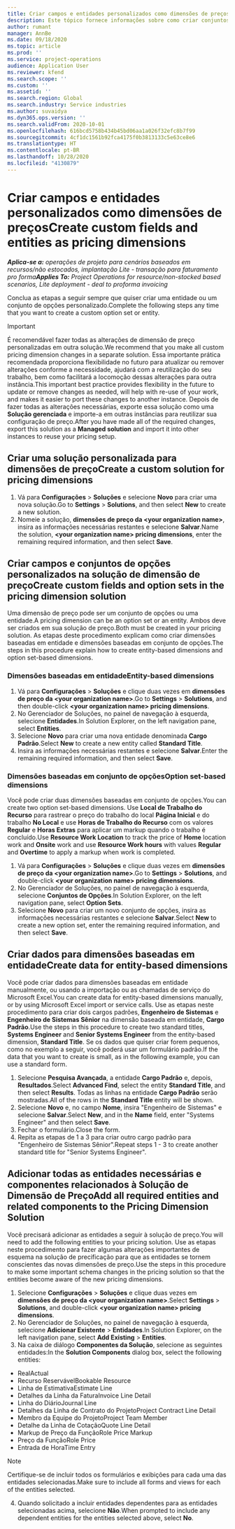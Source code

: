 ```yaml
---
title: Criar campos e entidades personalizados como dimensões de preços
description: Este tópico fornece informações sobre como criar conjuntos de opções ou entidades personalizadas.
author: rumant
manager: AnnBe
ms.date: 09/18/2020
ms.topic: article
ms.prod: ''
ms.service: project-operations
audience: Application User
ms.reviewer: kfend
ms.search.scope: ''
ms.custom: ''
ms.assetid: ''
ms.search.region: Global
ms.search.industry: Service industries
ms.author: suvaidya
ms.dyn365.ops.version: ''
ms.search.validFrom: 2020-10-01
ms.openlocfilehash: 616bcd5758b434b45bd06aa1a026f32efc8b7f99
ms.sourcegitcommit: 4cf1dc1561b92fca4175f0b3813133c5e63ce8e6
ms.translationtype: HT
ms.contentlocale: pt-BR
ms.lasthandoff: 10/28/2020
ms.locfileid: "4130879"
---
```

# <a name="create-custom-fields-and-entities-as-pricing-dimensions"></a><span data-ttu-id="bdf12-103">Criar campos e entidades personalizados como dimensões de preços</span><span class="sxs-lookup"><span data-stu-id="bdf12-103">Create custom fields and entities as pricing dimensions</span></span>

<span data-ttu-id="bdf12-104">_**Aplica-se a:** operações de projeto para cenários baseados em recursos/não estocados, implantação Lite - transação para faturamento pro forma_</span><span class="sxs-lookup"><span data-stu-id="bdf12-104">_**Applies To:** Project Operations for resource/non-stocked based scenarios, Lite deployment - deal to proforma invoicing_</span></span>

<span data-ttu-id="bdf12-105">Conclua as etapas a seguir sempre que quiser criar uma entidade ou um conjunto de opções personalizado.</span><span class="sxs-lookup"><span data-stu-id="bdf12-105">Complete the following steps any time that you want to create a custom option set or entity.</span></span>

> [!IMPORTANT]
> <span data-ttu-id="bdf12-106">É recomendável fazer todas as alterações de dimensão de preço personalizadas em outra solução.</span><span class="sxs-lookup"><span data-stu-id="bdf12-106">We recommend that you make all custom pricing dimension changes in a separate solution.</span></span> <span data-ttu-id="bdf12-107">Essa importante prática recomendada proporciona flexibilidade no futuro para atualizar ou remover alterações conforme a necessidade, ajudará com a reutilização do seu trabalho, bem como facilitará a locomoção dessas alterações para outra instância.</span><span class="sxs-lookup"><span data-stu-id="bdf12-107">This important best practice provides flexibility in the future to update or remove changes as needed, will help with re-use of your work, and makes it easier to port these changes to another instance.</span></span> <span data-ttu-id="bdf12-108">Depois de fazer todas as alterações necessárias, exporte essa solução como uma **Solução gerenciada** e importe-a em outras instâncias para reutilizar sua configuração de preço.</span><span class="sxs-lookup"><span data-stu-id="bdf12-108">After you have made all of the required changes, export this solution as a **Managed solution** and import it into other instances to reuse your pricing setup.</span></span>


## <a name="create-a-custom-solution-for-pricing-dimensions"></a><span data-ttu-id="bdf12-109">Criar uma solução personalizada para dimensões de preço</span><span class="sxs-lookup"><span data-stu-id="bdf12-109">Create a custom solution for pricing dimensions</span></span>
1. <span data-ttu-id="bdf12-110">Vá para **Configurações** > **Soluções** e selecione **Novo** para criar uma nova solução.</span><span class="sxs-lookup"><span data-stu-id="bdf12-110">Go to **Settings** > **Solutions**, and then select **New** to create a new solution.</span></span> 
2. <span data-ttu-id="bdf12-111">Nomeie a solução, **dimensões de preço da \<your organization name>**, insira as informações necessárias restantes e selecione **Salvar**.</span><span class="sxs-lookup"><span data-stu-id="bdf12-111">Name the solution, **\<your organization name> pricing dimensions**, enter the remaining required information, and then select **Save**.</span></span>
  
## <a name="create-custom-fields-and-option-sets-in-the-pricing-dimension-solution"></a><span data-ttu-id="bdf12-112">Criar campos e conjuntos de opções personalizados na solução de dimensão de preço</span><span class="sxs-lookup"><span data-stu-id="bdf12-112">Create custom fields and option sets in the pricing dimension solution</span></span>

<span data-ttu-id="bdf12-113">Uma dimensão de preço pode ser um conjunto de opções ou uma entidade.</span><span class="sxs-lookup"><span data-stu-id="bdf12-113">A pricing dimension can be an option set or an entity.</span></span> <span data-ttu-id="bdf12-114">Ambos deve ser criados em sua solução de preço.</span><span class="sxs-lookup"><span data-stu-id="bdf12-114">Both must be created in your pricing solution.</span></span> <span data-ttu-id="bdf12-115">As etapas deste procedimento explicam como criar dimensões baseadas em entidade e dimensões baseadas em conjunto de opções.</span><span class="sxs-lookup"><span data-stu-id="bdf12-115">The steps in this procedure explain how to create entity-based dimensions and option set-based dimensions.</span></span>

### <a name="entity-based-dimensions"></a><span data-ttu-id="bdf12-116">Dimensões baseadas em entidade</span><span class="sxs-lookup"><span data-stu-id="bdf12-116">Entity-based dimensions</span></span>

1. <span data-ttu-id="bdf12-117">Vá para **Configurações** > **Soluções** e clique duas vezes em **dimensões de preço da \<your organization name>**.</span><span class="sxs-lookup"><span data-stu-id="bdf12-117">Go to **Settings** > **Solutions**, and then double-click **\<your organization name> pricing dimensions**.</span></span>
2. <span data-ttu-id="bdf12-118">No Gerenciador de Soluções, no painel de navegação à esquerda, selecione **Entidades**.</span><span class="sxs-lookup"><span data-stu-id="bdf12-118">In Solution Explorer, on the left navigation pane, select **Entities**.</span></span>
3. <span data-ttu-id="bdf12-119">Selecione **Novo** para criar uma nova entidade denominada **Cargo Padrão**.</span><span class="sxs-lookup"><span data-stu-id="bdf12-119">Select **New** to create a new entity called **Standard Title**.</span></span> 
4. <span data-ttu-id="bdf12-120">Insira as informações necessárias restantes e selecione **Salvar**.</span><span class="sxs-lookup"><span data-stu-id="bdf12-120">Enter the remaining required information, and then select **Save**.</span></span>


### <a name="option-set-based-dimensions"></a><span data-ttu-id="bdf12-121">Dimensões baseadas em conjunto de opções</span><span class="sxs-lookup"><span data-stu-id="bdf12-121">Option set-based dimensions</span></span> 
<span data-ttu-id="bdf12-122">Você pode criar duas dimensões baseadas em conjunto de opções.</span><span class="sxs-lookup"><span data-stu-id="bdf12-122">You can create two option set-based dimensions.</span></span> <span data-ttu-id="bdf12-123">Use **Local de Trabalho do Recurso** para rastrear o preço do trabalho do local **Página Inicial** e do trabalho **No Local** e use **Horas de Trabalho do Recurso** com os valores **Regular** e **Horas Extras** para aplicar um markup quando o trabalho é concluído.</span><span class="sxs-lookup"><span data-stu-id="bdf12-123">Use **Resource Work Location** to track the price of **Home** location work and **Onsite** work and use **Resource Work hours** with values **Regular** and **Overtime** to apply a markup when work is completed.</span></span>


1. <span data-ttu-id="bdf12-124">Vá para **Configurações** > **Soluções** e clique duas vezes em **dimensões de preço da \<your organization name>**.</span><span class="sxs-lookup"><span data-stu-id="bdf12-124">Go to **Settings** > **Solutions**, and double-click  **\<your organization name> pricing dimensions**.</span></span> 
2. <span data-ttu-id="bdf12-125">No Gerenciador de Soluções, no painel de navegação à esquerda, selecione **Conjuntos de Opções**.</span><span class="sxs-lookup"><span data-stu-id="bdf12-125">In Solution Explorer, on the left navigation pane, select  **Option Sets**.</span></span> 
3. <span data-ttu-id="bdf12-126">Selecione **Novo** para criar um novo conjunto de opções, insira as informações necessárias restantes e selecione **Salvar**.</span><span class="sxs-lookup"><span data-stu-id="bdf12-126">Select **New** to create a new option set, enter the remaining required information, and then select **Save**.</span></span>

## <a name="create-data-for-entity-based-dimensions"></a><span data-ttu-id="bdf12-127">Criar dados para dimensões baseadas em entidade</span><span class="sxs-lookup"><span data-stu-id="bdf12-127">Create data for entity-based dimensions</span></span>

<span data-ttu-id="bdf12-128">Você pode criar dados para dimensões baseadas em entidade manualmente, ou usando a importação ou as chamadas de serviço do Microsoft Excel.</span><span class="sxs-lookup"><span data-stu-id="bdf12-128">You can create data for entity-based dimensions manually, or by using Microsoft Excel import or service calls.</span></span> <span data-ttu-id="bdf12-129">Use as etapas neste procedimento para criar dois cargos padrões, **Engenheiro de Sistemas** e **Engenheiro de Sistemas Sênior** na dimensão baseada em entidade, **Cargo Padrão**.</span><span class="sxs-lookup"><span data-stu-id="bdf12-129">Use the steps in this procedure to create two standard titles, **Systems Engineer** and **Senior Systems Engineer** from the entity-based dimension, **Standard Title**.</span></span> <span data-ttu-id="bdf12-130">Se os dados que quiser criar forem pequenos, como no exemplo a seguir, você poderá usar um formulário padrão.</span><span class="sxs-lookup"><span data-stu-id="bdf12-130">If the data that you want to create is small, as in the following example, you can use a standard form.</span></span>

1. <span data-ttu-id="bdf12-131">Selecione **Pesquisa Avançada**, a entidade **Cargo Padrão** e, depois, **Resultados**.</span><span class="sxs-lookup"><span data-stu-id="bdf12-131">Select **Advanced Find**, select the entity **Standard Title**, and then select **Results**.</span></span> <span data-ttu-id="bdf12-132">Todas as linhas na entidade **Cargo Padrão** serão mostradas.</span><span class="sxs-lookup"><span data-stu-id="bdf12-132">All of the rows in the **Standard Title** entity will be shown.</span></span>
2. <span data-ttu-id="bdf12-133">Selecione **Novo** e, no campo **Nome**, insira "Engenheiro de Sistemas" e selecione **Salvar**.</span><span class="sxs-lookup"><span data-stu-id="bdf12-133">Select **New**, and in the **Name** field, enter "Systems Engineer" and then select **Save**.</span></span>
3. <span data-ttu-id="bdf12-134">Fechar o formulário.</span><span class="sxs-lookup"><span data-stu-id="bdf12-134">Close the form.</span></span> 
4. <span data-ttu-id="bdf12-135">Repita as etapas de 1 a 3 para criar outro cargo padrão para "Engenheiro de Sistemas Sênior".</span><span class="sxs-lookup"><span data-stu-id="bdf12-135">Repeat steps 1 - 3 to create another standard title for "Senior Systems Engineer".</span></span>

## <a name="add-all-required-entities-and-related-components-to-the-pricing-dimension-solution"></a><span data-ttu-id="bdf12-136">Adicionar todas as entidades necessárias e componentes relacionados à Solução de Dimensão de Preço</span><span class="sxs-lookup"><span data-stu-id="bdf12-136">Add all required entities and related components to the Pricing Dimension Solution</span></span>
<span data-ttu-id="bdf12-137">Você precisará adicionar as entidades a seguir à solução de preço.</span><span class="sxs-lookup"><span data-stu-id="bdf12-137">You will need to add the following entities to your pricing solution.</span></span> <span data-ttu-id="bdf12-138">Use as etapas neste procedimento para fazer algumas alterações importantes de esquema na solução de precificação para que as entidades se tornem conscientes das novas dimensões de preço.</span><span class="sxs-lookup"><span data-stu-id="bdf12-138">Use the steps in this procedure to make some important schema changes in the pricing solution so that the entities become aware of the new pricing dimensions.</span></span>

1. <span data-ttu-id="bdf12-139">Selecione **Configurações** > **Soluções** e clique duas vezes em **dimensões de preço da \<your organization name>**.</span><span class="sxs-lookup"><span data-stu-id="bdf12-139">Select **Settings** > **Solutions**, and double-click **\<your organization name> pricing dimensions**.</span></span> 
2. <span data-ttu-id="bdf12-140">No Gerenciador de Soluções, no painel de navegação à esquerda, selecione **Adicionar Existente** > **Entidades**.</span><span class="sxs-lookup"><span data-stu-id="bdf12-140">In Solution Explorer, on the left navigation pane, select **Add Existing** > **Entities**.</span></span>
3. <span data-ttu-id="bdf12-141">Na caixa de diálogo **Componentes da Solução**, selecione as seguintes entidades:</span><span class="sxs-lookup"><span data-stu-id="bdf12-141">In the **Solution Components** dialog box, select the following entities:</span></span>

  - <span data-ttu-id="bdf12-142">Real</span><span class="sxs-lookup"><span data-stu-id="bdf12-142">Actual</span></span>
  - <span data-ttu-id="bdf12-143">Recurso Reservável</span><span class="sxs-lookup"><span data-stu-id="bdf12-143">Bookable Resource</span></span>
  - <span data-ttu-id="bdf12-144">Linha de Estimativa</span><span class="sxs-lookup"><span data-stu-id="bdf12-144">Estimate Line</span></span>
  - <span data-ttu-id="bdf12-145">Detalhes da Linha da Fatura</span><span class="sxs-lookup"><span data-stu-id="bdf12-145">Invoice Line Detail</span></span>
  - <span data-ttu-id="bdf12-146">Linha do Diário</span><span class="sxs-lookup"><span data-stu-id="bdf12-146">Journal Line</span></span>
  - <span data-ttu-id="bdf12-147">Detalhes da Linha de Contrato do Projeto</span><span class="sxs-lookup"><span data-stu-id="bdf12-147">Project Contract Line Detail</span></span>
  - <span data-ttu-id="bdf12-148">Membro da Equipe do Projeto</span><span class="sxs-lookup"><span data-stu-id="bdf12-148">Project Team Member</span></span>
  - <span data-ttu-id="bdf12-149">Detalhe da Linha de Cotação</span><span class="sxs-lookup"><span data-stu-id="bdf12-149">Quote Line Detail</span></span>
  - <span data-ttu-id="bdf12-150">Markup de Preço da Função</span><span class="sxs-lookup"><span data-stu-id="bdf12-150">Role Price Markup</span></span>
  - <span data-ttu-id="bdf12-151">Preço da Função</span><span class="sxs-lookup"><span data-stu-id="bdf12-151">Role Price</span></span> 
  - <span data-ttu-id="bdf12-152">Entrada de Hora</span><span class="sxs-lookup"><span data-stu-id="bdf12-152">Time Entry</span></span> 


> [!NOTE]
> <span data-ttu-id="bdf12-153">Certifique-se de incluir todos os formulários e exibições para cada uma das entidades selecionadas.</span><span class="sxs-lookup"><span data-stu-id="bdf12-153">Make sure to include all forms and views for each of the entities selected.</span></span>

4. <span data-ttu-id="bdf12-154">Quando solicitado a incluir entidades dependentes para as entidades selecionadas acima, selecione **Não**.</span><span class="sxs-lookup"><span data-stu-id="bdf12-154">When prompted to include any dependent entities for the entities selected above, select **No**.</span></span>

